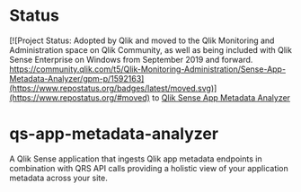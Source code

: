 # Status
[![Project Status: Adopted by Qlik and moved to the Qlik Monitoring and Administration space on Qlik Community, as well as being included with Qlik Sense Enterprise on Windows from September 2019 and forward. https://community.qlik.com/t5/Qlik-Monitoring-Administration/Sense-App-Metadata-Analyzer/gpm-p/1592163](https://www.repostatus.org/badges/latest/moved.svg)](https://www.repostatus.org/#moved) to [Qlik Sense App Metadata Analyzer](https://community.qlik.com/t5/Qlik-Monitoring-Administration/Sense-App-Metadata-Analyzer/gpm-p/1592163)

# qs-app-metadata-analyzer
A Qlik Sense application that ingests Qlik app metadata endpoints in combination with QRS API calls providing a holistic view of your application metadata across your site.